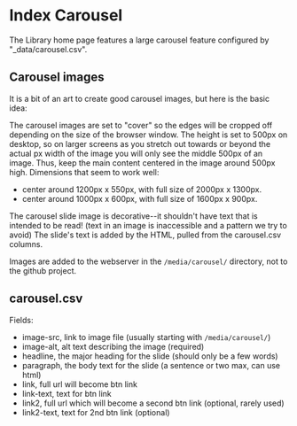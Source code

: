 # Index Carousel 

The Library home page features a large carousel feature configured by "_data/carousel.csv". 

## Carousel images

It is a bit of an art to create good carousel images, but here is the basic idea: 

The carousel images are set to "cover" so the edges will be cropped off depending on the size of the browser window.
The height is set to 500px on desktop, so on larger screens as you stretch out towards or beyond the actual px width of the image you will only see the middle 500px of an image.
Thus, keep the main content centered in the image around 500px high.
Dimensions that seem to work well:

- center around 1200px x 550px, with full size of 2000px x 1300px.
- center around 1000px x 600px, with full size of 1600px x 900px.

The carousel slide image is decorative--it shouldn't have text that is intended to be read! 
(text in an image is inaccessible and a pattern we try to avoid)
The slide's text is added by the HTML, pulled from the carousel.csv columns.

Images are added to the webserver in the `/media/carousel/` directory, not to the github project.

## carousel.csv

Fields:

- image-src, link to image file (usually starting with `/media/carousel/`)
- image-alt, alt text describing the image (required)
- headline, the major heading for the slide (should only be a few words)
- paragraph, the body text for the slide (a sentence or two max, can use html)
- link, full url will become btn link
- link-text, text for btn link 
- link2, full url which will become a second btn link (optional, rarely used)
- link2-text, text for 2nd btn link (optional)
